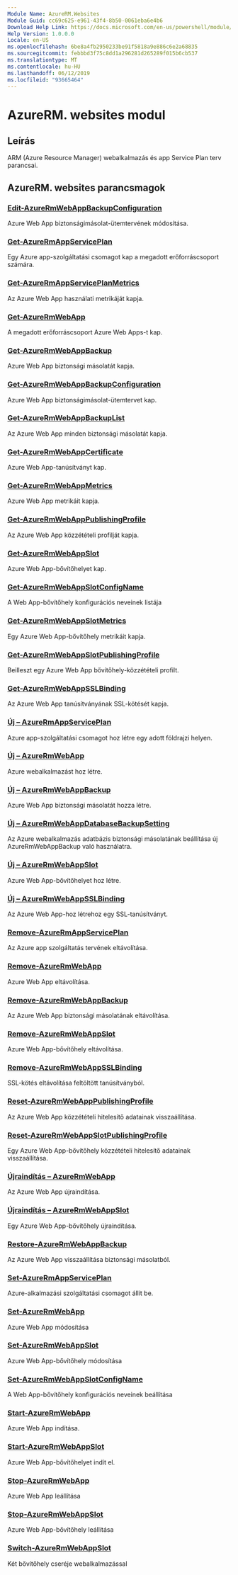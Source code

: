 ```yaml
---
Module Name: AzureRM.Websites
Module Guid: cc69c625-e961-43f4-8b50-0061eba6e4b6
Download Help Link: https://docs.microsoft.com/en-us/powershell/module/azurerm.websites
Help Version: 1.0.0.0
Locale: en-US
ms.openlocfilehash: 6be8a4fb2950233be91f5818a9e886c6e2a68835
ms.sourcegitcommit: febbbd3f75c8dd1a296281d265289f015b6cb537
ms.translationtype: MT
ms.contentlocale: hu-HU
ms.lasthandoff: 06/12/2019
ms.locfileid: "93665464"
---
```

# AzureRM. websites modul
## Leírás
ARM (Azure Resource Manager) webalkalmazás és app Service Plan terv parancsai.

## AzureRM. websites parancsmagok
### [Edit-AzureRmWebAppBackupConfiguration](Edit-AzureRmWebAppBackupConfiguration.md)
Azure Web App biztonságimásolat-ütemtervének módosítása.

### [Get-AzureRmAppServicePlan](Get-AzureRmAppServicePlan.md)
Egy Azure app-szolgáltatási csomagot kap a megadott erőforráscsoport számára.

### [Get-AzureRmAppServicePlanMetrics](Get-AzureRmAppServicePlanMetrics.md)
Az Azure Web App használati metrikáját kapja.

### [Get-AzureRmWebApp](Get-AzureRmWebApp.md)
A megadott erőforráscsoport Azure Web Apps-t kap.

### [Get-AzureRmWebAppBackup](Get-AzureRmWebAppBackup.md)
Azure Web App biztonsági másolatát kapja.

### [Get-AzureRmWebAppBackupConfiguration](Get-AzureRmWebAppBackupConfiguration.md)
Azure Web App biztonságimásolat-ütemtervet kap.

### [Get-AzureRmWebAppBackupList](Get-AzureRmWebAppBackupList.md)
Az Azure Web App minden biztonsági másolatát kapja.

### [Get-AzureRmWebAppCertificate](Get-AzureRmWebAppCertificate.md)
Azure Web App-tanúsítványt kap.

### [Get-AzureRmWebAppMetrics](Get-AzureRmWebAppMetrics.md)
Azure Web App metrikáit kapja.

### [Get-AzureRmWebAppPublishingProfile](Get-AzureRmWebAppPublishingProfile.md)
Az Azure Web App közzétételi profilját kapja.

### [Get-AzureRmWebAppSlot](Get-AzureRmWebAppSlot.md)
Azure Web App-bővítőhelyet kap.

### [Get-AzureRmWebAppSlotConfigName](Get-AzureRmWebAppSlotConfigName.md)
A Web App-bővítőhely konfigurációs neveinek listája

### [Get-AzureRmWebAppSlotMetrics](Get-AzureRmWebAppSlotMetrics.md)
Egy Azure Web App-bővítőhely metrikáit kapja.

### [Get-AzureRmWebAppSlotPublishingProfile](Get-AzureRmWebAppSlotPublishingProfile.md)
Beilleszt egy Azure Web App bővítőhely-közzétételi profilt.

### [Get-AzureRmWebAppSSLBinding](Get-AzureRmWebAppSSLBinding.md)
Az Azure Web App tanúsítványának SSL-kötését kapja.

### [Új – AzureRmAppServicePlan](New-AzureRmAppServicePlan.md)
Azure app-szolgáltatási csomagot hoz létre egy adott földrajzi helyen.

### [Új – AzureRmWebApp](New-AzureRmWebApp.md)
Azure webalkalmazást hoz létre.

### [Új – AzureRmWebAppBackup](New-AzureRmWebAppBackup.md)
Azure Web App biztonsági másolatát hozza létre.

### [Új – AzureRmWebAppDatabaseBackupSetting](New-AzureRmWebAppDatabaseBackupSetting.md)
Az Azure webalkalmazás adatbázis biztonsági másolatának beállítása új AzureRmWebAppBackup való használatra.

### [Új – AzureRmWebAppSlot](New-AzureRmWebAppSlot.md)
Azure Web App-bővítőhelyet hoz létre.

### [Új – AzureRmWebAppSSLBinding](New-AzureRmWebAppSSLBinding.md)
Az Azure Web App-hoz létrehoz egy SSL-tanúsítványt.

### [Remove-AzureRmAppServicePlan](Remove-AzureRmAppServicePlan.md)
Az Azure app szolgáltatás tervének eltávolítása.

### [Remove-AzureRmWebApp](Remove-AzureRmWebApp.md)
Azure Web App eltávolítása.

### [Remove-AzureRmWebAppBackup](Remove-AzureRmWebAppBackup.md)
Az Azure Web App biztonsági másolatának eltávolítása.

### [Remove-AzureRmWebAppSlot](Remove-AzureRmWebAppSlot.md)
Azure Web App-bővítőhely eltávolítása.

### [Remove-AzureRmWebAppSSLBinding](Remove-AzureRmWebAppSSLBinding.md)
SSL-kötés eltávolítása feltöltött tanúsítványból.

### [Reset-AzureRmWebAppPublishingProfile](Reset-AzureRmWebAppPublishingProfile.md)
Az Azure Web App közzétételi hitelesítő adatainak visszaállítása.

### [Reset-AzureRmWebAppSlotPublishingProfile](Reset-AzureRmWebAppSlotPublishingProfile.md)
Egy Azure Web App-bővítőhely közzétételi hitelesítő adatainak visszaállítása.

### [Újraindítás – AzureRmWebApp](Restart-AzureRmWebApp.md)
Az Azure Web App újraindítása.

### [Újraindítás – AzureRmWebAppSlot](Restart-AzureRmWebAppSlot.md)
Egy Azure Web App-bővítőhely újraindítása.

### [Restore-AzureRmWebAppBackup](Restore-AzureRmWebAppBackup.md)
Az Azure Web App visszaállítása biztonsági másolatból.

### [Set-AzureRmAppServicePlan](Set-AzureRmAppServicePlan.md)
Azure-alkalmazási szolgáltatási csomagot állít be.

### [Set-AzureRmWebApp](Set-AzureRmWebApp.md)
Azure Web App módosítása

### [Set-AzureRmWebAppSlot](Set-AzureRmWebAppSlot.md)
Azure Web App-bővítőhely módosítása

### [Set-AzureRmWebAppSlotConfigName](Set-AzureRmWebAppSlotConfigName.md)
A Web App-bővítőhely konfigurációs neveinek beállítása

### [Start-AzureRmWebApp](Start-AzureRmWebApp.md)
Azure Web App indítása.

### [Start-AzureRmWebAppSlot](Start-AzureRmWebAppSlot.md)
Azure Web App-bővítőhelyet indít el.

### [Stop-AzureRmWebApp](Stop-AzureRmWebApp.md)
Azure Web App leállítása

### [Stop-AzureRmWebAppSlot](Stop-AzureRmWebAppSlot.md)
Azure Web App-bővítőhely leállítása

### [Switch-AzureRmWebAppSlot](Switch-AzureRmWebAppSlot.md)
Két bővítőhely cseréje webalkalmazással

